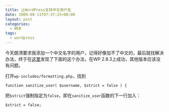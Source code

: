 ```yaml
---
title: 让WordPress支持中文用户名
date: 2009-08-11T07:37:25+00:00
layout: post
categories:
  - WEB
tags:
  - wordpress
---
```


今天朗清要求我添加一个中文名字的用户，记得好像加不了中文的，最后就找解决办法，终于在[这里](http://oibdc.cn/2008/12/%e5%a6%82%e4%bd%95%e8%ae%a9wordpress%e6%94%af%e6%8c%81%e4%b8%ad%e6%96%87%e7%94%a8%e6%88%b7%e5%90%8d/)发现了下面的这个办法，在WP 2.8.3上成功，其他版本应该没有问题。

打开`wp-includes/formatting.php`，找到
```
function sanitize_user( $username, $strict = false ) {
```

把`$strict`强制指定为`false`，即在`sanitize_user`函数的下一行加入：
```
$strict = false;
```
